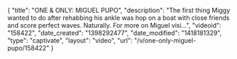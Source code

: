 {
    "title": "ONE & ONLY: MIGUEL PUPO",
    "description": "The first thing Miggy wanted to do after rehabbing his ankle was hop on a boat with close friends and score perfect waves. Naturally. For more on Miguel visi...",
    "videoid": "158422",
    "date_created": "1398292477",
    "date_modified": "1418181329",
    "type": "captivate",
    "layout": "video",
    "url": "\/v\/one-only-miguel-pupo\/158422"
}